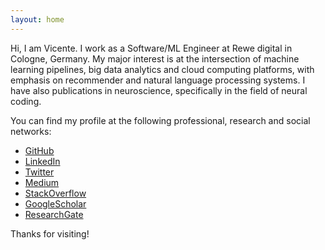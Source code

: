 ```yaml
---
layout: home
---
```


Hi, I am Vicente. I work as a Software/ML Engineer at Rewe digital in Cologne, 
Germany. My major interest is at the intersection of machine learning pipelines, 
big data analytics and cloud computing platforms, with emphasis on recommender 
and natural language processing systems. I have also publications in 
neuroscience, specifically in the field of neural coding.

You can find my profile at the following professional, research and social 
networks:
- [GitHub](https://github.com/vreyespue) 
- [LinkedIn](https://www.linkedin.com/in/vreyespue/)
- [Twitter](https://twitter.com/vreyespue)
- [Medium](https://medium.com/@vreyespue)
- [StackOverflow](https://stackoverflow.com/users/6261650/vreyespue)
- [GoogleScholar](https://scholar.google.de/citations?user=XnVpRFkAAAAJ)
- [ResearchGate](https://www.researchgate.net/profile/Vicente_Reyes-Puerta)

Thanks for visiting!

